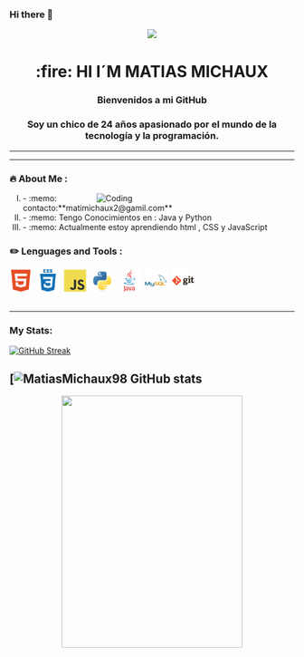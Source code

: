 ### Hi there 👋

<div id="header" align="center">
    <img src="https://media.giphy.com/media/v1.Y2lkPTc5MGI3NjExMDdmMTkyYWVhZTNiNDJlYWYyODk4NGUyMWQ5MTdkNzQyZDgwMjU0NiZjdD1n/9CffOPMLx0Hf2/giphy.gif" width="350">
    <h1 align="center">:fire: HI I´M MATIAS MICHAUX</h1>
    <H3 align="center"> Bienvenidos a mi GitHub </H3>
    <h3 align="center"> Soy un chico de 24 años apasionado 
        por el mundo de la tecnología y la programación. </h3>
</div>

---

--- 
### :fire: About Me : <br>         
  <img align="right" alt="Coding" width="350" src="https://camo.githubusercontent.com/62da68eb62b1e5f175f7d1f0191dd89a653d7908feb22d37d4a0ab07365d6791/68747470733a2f2f6d656469612e67697068792e636f6d2f6d656469612f4d3967624264396e6244724f5475314d71782f67697068792e676966">
<ol type="I" > 
  
</div> 
  <li>
    - :memo: contacto:**matimichaux2@gamil.com** 
  </li>
  <li>
    - :memo: Tengo Conocimientos en : Java y Python
  </li>
  <li>
    - :memo: Actualmente estoy aprendiendo html , CSS y JavaScript
  </li>
  
</ol>
  
<div align="left">

### :pencil2: Lenguages and Tools : <br>
   <div>
    <img src="https://github.com/devicons/devicon/blob/master/icons/html5/html5-plain.svg" title="HTML" alt="HTML" width="40" height="40"/>&nbsp;
    <img src="https://github.com/devicons/devicon/blob/master/icons/css3/css3-plain-wordmark.svg" title="HTML" alt="HTML" width="40" height="40"/>&nbsp;
    <img src="https://github.com/devicons/devicon/blob/master/icons/javascript/javascript-original.svg" title="HTML" alt="HTML" width="40" height="40"/>&nbsp;
    <img src="https://github.com/devicons/devicon/blob/master/icons/python/python-original.svg" title="HTML" alt="HTML" width="40" height="40"/>&nbsp;
    <img src="https://github.com/devicons/devicon/blob/master/icons/java/java-original-wordmark.svg" title="HTML" alt="HTML" width="40" height="40"/>&nbsp;
    <img src="https://github.com/devicons/devicon/blob/master/icons/mysql/mysql-original-wordmark.svg" title="HTML" alt="HTML" width="40" height="40"/>&nbsp;
    <img src="https://github.com/devicons/devicon/blob/master/icons/git/git-original-wordmark.svg" title="HTML" alt="HTML" width="40" height="40"/>&nbsp;
   </div>
  <br>
   
---
### My Stats:

[![GitHub Streak](http://github-readme-streak-stats.herokuapp.com?user=MatiasMichaux98&theme=neon&border_radius=20&locale=es)](https://git.io/streak-stats)

[![MatiasMichaux98 GitHub stats](https://github-readme-stats.vercel.app/api?username=anuraghazra&show_icons=true&theme=radical)
--- 
   <p align="center">
    <img width="320" height="445" src="https://spotify-github-profile.vercel.app/api/view?uid=21jsj34glwsu3dboqjpqzm2sa&cover_image=true&theme=default&bar_color=ff0000&bar_color_cover=true">
  </p>
  
    


